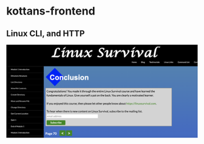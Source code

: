 # kottans-frontend
## Linux CLI, and HTTP
![finish linux course](https://github.com/cuteman18/kottans-frontend/blob/main/task_linux_cli/%D0%A1%D0%BD%D0%B8%D0%BC%D0%BE%D0%BA%20%D1%8D%D0%BA%D1%80%D0%B0%D0%BD%D0%B0%202020-11-05%20%D0%B2%2000.19.19.png)
